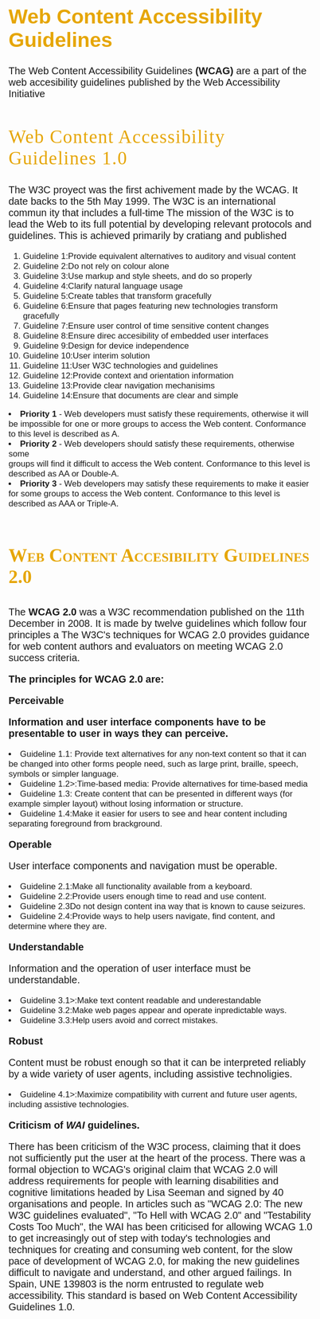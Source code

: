 <!DOCTYPE html>
<html>
  <head>
    <title>Web Content Accessibility Guidlines , what are?</title>
    <meta charset="utf-8">
  </head>
  <body>
    <style>
      body {
        font-size: 17px;
        font-family: sans-serif;
        margin:4em;
      }
      h1 {
        font-weight: 550;
        font-size:2.4em; 
       color: rgb(230, 166, 5)
      }
      h2 {
        color:rgb(230, 166, 5);
        font-weight: 450;
        font-family: cursive;
        font-size: 2.2em;
        text-indet: 8mm;
        letter-spacing: 1.5px;
      }
      h3 {
        color: rgb(230, 166, 5);
        font-variant: small-caps;
        font-family: cursive;
        font-size: 2.2em;
        text-indet: 8mm;
        font-weight: 550;
      } 
        p {
          font-weight: normal;
          font-size: 20px;
          font-family: sans-serif;
          text-indet: 6mm;          
        }
    </style>
    <h1><strong>Web Content Accessibility Guidelines</strong></h1>
    <p>The Web Content Accessibility Guidelines <strong>(WCAG)</strong> are a part of the web accesibility guidelines published by the Web Accessibility Initiative </p>
    <h2>Web Content Accessibility Guidelines 1.0 </h2>
    <p>The W3C proyect was the first achivement made by the WCAG. It date backs to the 5th May 1999. The W3C is an international commun ity that includes a full-time 
    The mission of the W3C is to lead the Web to its full potential by developing relevant protocols and guidelines. This is achieved primarily by cratiang and published </p>
    <ol>
        <li> Guideline 1:Provide equivalent alternatives to auditory and visual content
        <li> Guideline 2:Do not rely on colour alone
        <li> Guideline 3:Use markup and style sheets, and do so properly
        <li> Guideline 4:Clarify natural language usage
        <li> Guideline 5:Create tables that transform gracefully
        <li> Guideline 6:Ensure that pages featuring new technologies transform gracefully
        <li> Guideline 7:Ensure user control of time sensitive content changes
        <li> Guideline 8:Ensure direc accesibility of embedded user interfaces
        <li> Guideline 9:Design for device independence
        <li> Guideline 10:User interim solution
        <li> Guideline 11:User W3C technologies and guidelines
        <li> Guideline 12:Provide context and orientation information
        <li> Guideline 13:Provide clear navigation mechanisims
        <li> Guideline 14:Ensure that documents are clear and simple
        </ol>
        
<li> <strong> Priority 1 </strong> -  Web developers must satisfy these requirements, otherwise it will be
impossible for one or more groups to access the Web content. Conformance to this level is described as A.</li>
        <li> <strong> Priority 2 </strong> - Web developers should satisfy these requirements, otherwise some</li>
groups will find it difficult to access the Web content. Conformance to this level is
described as AA or Double-A.
        <li> <strong> Priority 3 </strong> - Web developers may satisfy these requirements to make it easier for
some groups to access the Web content. Conformance to this level is described
as AAA or Triple-A.
        </li><br>
       <h3>Web Content Accesibility Guidelines 2.0</h3>
        <p>The <strong>WCAG 2.0</strong> was a W3C recommendation published on the 11th December in 2008. It is made by twelve guidelines which follow four principles a
        The W3C's techniques for WCAG 2.0 provides guidance for web content authors and evaluators on meeting WCAG 2.0 success criteria.
    <p><strong>The principles for WCAG 2.0 are:</strong> </p> 
    <p><strong>Perceivable</strong> </p> 
        <p><strong>Information and user interface components have to be presentable to user in ways they can perceive.</strong> </p>
        <li>  Guideline 1.1: Provide text alternatives for any non-text content so that it can be
changed into other forms people need, such as large print, braille, speech, symbols or
simpler language.
        <li>  Guideline 1.2>:Time-based media: Provide alternatives for time-based media
        <li>  Guideline 1.3: Create content that can be presented in different ways (for example
simpler layout) without losing information or structure.
        <li>  Guideline 1.4:Make it easier for users to see and hear content including separating foreground from brackground.
        <p><strong>Operable</strong> </p> 
    <p>User interface components and navigation must be operable. </p>
         <li>  Guideline 2.1:Make all functionality available from a keyboard.
        <li>  Guideline 2.2:Provide users enough time to read and use content.
        <li>  Guideline 2.3Do not design content ina way that is known to cause seizures.
        <li>  Guideline 2.4:Provide ways to help users navigate, find content, and determine where they are.
        <p><strong>Understandable</strong> </p> 
        <p>Information and the operation of user interface must be understandable.</p>
         <li>  Guideline 3.1>:Make text content readable and underestandable
        <li>  Guideline 3.2:Make web pages appear and operate inpredictable ways.
        <li>  Guideline 3.3:Help users avoid and correct mistakes.
        <p><strong>Robust</strong> </p> 
        <p>Content must be robust enough so that it can be interpreted reliably by a wide variety of user agents, including assistive technoligies.</p>
         <li>  Guideline 4.1>:Maximize compatibility with current and future user agents, including assistive technologies.</li>
        <p><strong>Criticism of <em>WAI</em> guidelines.</strong></p>  
        <p> There has been criticism of the W3C process, claiming that it does not sufficiently put the
        user at the heart of the process. There was a formal objection to WCAG's original claim that
        WCAG 2.0 will address requirements for people with learning disabilities and cognitive
        limitations headed by Lisa Seeman and signed by 40 organisations and people. In articles
        such as "WCAG 2.0: The new W3C guidelines evaluated", "To Hell with WCAG 2.0" and
        "Testability Costs Too Much", the WAI has been criticised for allowing WCAG 1.0 to get
        increasingly out of step with today's technologies and techniques for creating and
        consuming web content, for the slow pace of development of WCAG 2.0, for making the
        new guidelines difficult to navigate and understand, and other argued failings.
        In Spain, UNE 139803 is the norm entrusted to regulate web accessibility. This standard is
        based on Web Content Accessibility Guidelines 1.0. </p> 
 </body>
</html>
